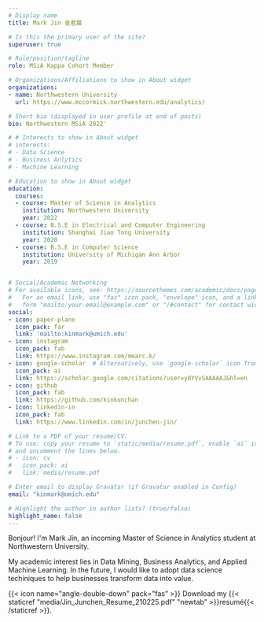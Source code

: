 ```yaml
---
# Display name
title: Mark Jin 金君晨

# Is this the primary user of the site?
superuser: true

# Role/position/tagline
role: MSiA Kappa Cohort Member

# Organizations/Affiliations to show in About widget
organizations:
- name: Northwestern University
  url: https://www.mccormick.northwestern.edu/analytics/

# Short bio (displayed in user profile at end of posts)
bio: Northwestern MSiA 2022'

# # Interests to show in About widget
# interests:
# - Data Science
# - Business Anlytics
# - Machine Learning

# Education to show in About widget
education:
  courses:
  - course: Master of Science in Analytics
    institution: Northwestern University
    year: 2022
  - course: B.S.E in Electrical and Computer Engineering
    institution: Shanghai Jiao Tong University
    year: 2020
  - course: B.S.E in Computer Science
    institution: University of Michigan Ann Arbor
    year: 2019


# Social/Academic Networking
# For available icons, see: https://sourcethemes.com/academic/docs/page-builder/#icons
#   For an email link, use "fas" icon pack, "envelope" icon, and a link in the
#   form "mailto:your-email@example.com" or "/#contact" for contact widget.
social:
- icon: paper-plane
  icon_pack: far
  link: 'mailto:kinmark@umich.edu'
- icon: instagram
  icon_pack: fab
  link: https://www.instagram.com/mearc.k/
- icon: google-scholar  # Alternatively, use `google-scholar` icon from `ai` icon pack
  icon_pack: ai
  link: https://scholar.google.com/citations?user=y8YVvSAAAAAJ&hl=en
- icon: github
  icon_pack: fab
  link: https://github.com/kinkunchan
- icon: linkedin-in
  icon_pack: fab
  link: https://www.linkedin.com/in/junchen-jin/

# Link to a PDF of your resume/CV.
# To use: copy your resume to `static/media/resume.pdf`, enable `ai` icons in `params.toml`, 
# and uncomment the lines below.
# - icon: cv
#   icon_pack: ai
#   link: media/resume.pdf

# Enter email to display Gravatar (if Gravatar enabled in Config)
email: "kinmark@umich.edu"

# Highlight the author in author lists? (true/false)
highlight_name: false
---
```


Bonjour! I'm Mark Jin, an incoming Master of Science in Analytics student at Northwestern University.

My academic interest lies in Data Mining, Business Analytics, and Applied Machine Learning. In the future, I would like to adopt data science techiniques to help businesses transform data into value.

{{< icon name="angle-double-down" pack="fas" >}} Download my {{< staticref "media/Jin_Junchen_Resume_210225.pdf" "newtab" >}}resumé{{< /staticref >}}.
